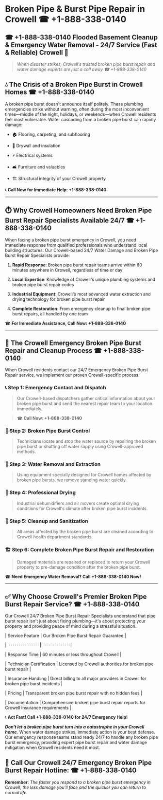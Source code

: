 # Broken Pipe & Burst Pipe Repair in Crowell ☎ +1-888-338-0140  
## ☎ +1-888-338-0140 Flooded Basement Cleanup & Emergency Water Removal - 24/7 Service (Fast & Reliable) Crowell 🚨  

> *When disaster strikes, Crowell's trusted broken pipe burst repair and water damage experts are just a call away ☎ +1-888-338-0140*  

## 💧 The Crisis of a Broken Pipe Burst in Crowell Homes ☎ +1-888-338-0140  

A broken pipe burst doesn't announce itself politely. These plumbing emergencies strike without warning, often during the most inconvenient times—middle of the night, holidays, or weekends—when Crowell residents feel most vulnerable. Water cascading from a broken pipe burst can rapidly damage:  

* 🏠 Flooring, carpeting, and subflooring  
* 🧱 Drywall and insulation  
* ⚡ Electrical systems  
* 🛋️ Furniture and valuables  
* 🏗️ Structural integrity of your Crowell property  

📞 **Call Now for Immediate Help: +1-888-338-0140**  

---  

## ⏱️ Why Crowell Homeowners Need Broken Pipe Burst Repair Specialists Available 24/7 ☎ +1-888-338-0140  

When facing a broken pipe burst emergency in Crowell, you need immediate response from qualified professionals who understand local building structures. Our Crowell-based 24/7 Water Damage and Broken Pipe Burst Repair Specialists provide:  

1. **Rapid Response**: Broken pipe burst repair teams arrive within 60 minutes anywhere in Crowell, regardless of time or day  
2. **Local Expertise**: Knowledge of Crowell's unique plumbing systems and broken pipe burst repair codes  
3. **Industrial Equipment**: Crowell's most advanced water extraction and drying technology for broken pipe burst repair  
4. **Complete Restoration**: From emergency cleanup to final broken pipe burst repairs, all handled by one team  

☎ **For Immediate Assistance, Call Now: +1-888-338-0140**  

---  

## 🔧 The Crowell Emergency Broken Pipe Burst Repair and Cleanup Process ☎ +1-888-338-0140  

When Crowell residents contact our 24/7 Emergency Broken Pipe Burst Repair service, we implement our proven Crowell-specific process:  

### 📞 Step 1: Emergency Contact and Dispatch  
> Our Crowell-based dispatchers gather critical information about your broken pipe burst and send the nearest repair team to your location immediately.  
> ☎ **Call Now: +1-888-338-0140**  

### 🚿 Step 2: Broken Pipe Burst Control  
> Technicians locate and stop the water source by repairing the broken pipe burst or shutting off water supply using Crowell-approved methods.  

### 🌊 Step 3: Water Removal and Extraction  
> Using equipment specially designed for Crowell homes affected by broken pipe bursts, we remove standing water quickly.  

### 💨 Step 4: Professional Drying  
> Industrial dehumidifiers and air movers create optimal drying conditions for Crowell's climate after broken pipe burst incidents.  

### 🧼 Step 5: Cleanup and Sanitization  
> All areas affected by the broken pipe burst are cleaned according to Crowell health department standards.  

### 🏗️ Step 6: Complete Broken Pipe Burst Repair and Restoration  
> Damaged materials are repaired or replaced to return your Crowell property to pre-damage condition after the broken pipe burst.  

☎ **Need Emergency Water Removal? Call +1-888-338-0140 Now!**  

---  

## ✅ Why Choose Crowell's Premier Broken Pipe Burst Repair Service? ☎ +1-888-338-0140  

Our Crowell 24/7 Broken Pipe Burst Repair Specialists understand that pipe burst repair isn't just about fixing plumbing—it's about protecting your property and providing peace of mind during a stressful situation.  

| Service Feature | Our Broken Pipe Burst Repair Guarantee |  
|-----------------|---------------|  
| Response Time | 60 minutes or less throughout Crowell |  
| Technician Certification | Licensed by Crowell authorities for broken pipe burst repair |  
| Insurance Handling | Direct billing to all major providers in Crowell for broken pipe burst incidents |  
| Pricing | Transparent broken pipe burst repair with no hidden fees |  
| Documentation | Comprehensive broken pipe burst repair reports for Crowell insurance requirements |  

📞 **Act Fast! Call +1-888-338-0140 for 24/7 Emergency Help!**  

***Don't let a broken pipe burst turn into a catastrophe in your Crowell home.*** When water damage strikes, immediate action is your best defense. Our emergency response teams stand ready 24/7 to handle any broken pipe burst emergency, providing expert pipe burst repair and water damage mitigation when Crowell residents need it most.  

## 📱 Call Our Crowell 24/7 Emergency Broken Pipe Burst Repair Hotline: ☎ +1-888-338-0140  

**Remember**: *The faster you respond to a broken pipe burst emergency in Crowell, the less damage you'll face and the quicker you can return to normal life.*